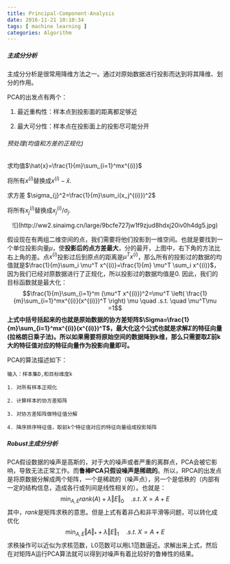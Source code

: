 ```yaml
---
title: Principal-Component-Analysis
date: 2016-11-21 10:10:34
tags: [ machine learning ]
categories: Algorithm
---
```




##### 主成分分析

主成分分析是很常用降维方法之一。通过对原始数据进行投影而达到将其降维、划分的作用。

PCA的出发点有两个：

1. 最近重构性：样本点到投影面的距离都足够近

2. 最大可分性：样本点在投影面上的投影尽可能分开





###### 预处理(均值和方差的正规化)



求均值$\hat{x}=\frac{1}{m}\sum_{i=1}^mx^{(i)}$

将所有$x^{(i)}$替换成$x^{(i)}-\hat{x}$.

求方差 $\sigma_{j}^2=\frac{1}{m}\sum_i(x_j^{(i)})^2$

将所有$x_j^{(i)}$替换成$x_j^{(i)}/\sigma_j$.



<center>![](http://ww2.sinaimg.cn/large/9bcfe727jw1f9zjud8hdxj20iv0h4dg5.jpg)</center>

假设现在有两组二维空间的点，我们需要将他们投影到一维空间。也就是要找到一个单位投影向量$\mu$，使<b>投影后的点方差最大</b>，分的最开，上图中，右下角的方法比右上角的差。点$x^{(i)}$投影过后到原点的距离是$\mu^T x^{(i)}$，那么所有的投影过的数据的均值就是$\frac{1}{m}\sum_i \mu^T x^{(i)}=\frac{1}{m} \mu^T \sum_i x^{(i)}$，因为我们已经对原数据进行了正规化，所以投影过的数据均值是$0$. 因此，我们的目标函数就是最大化：$$\frac{1}{m}\sum_{i=1}^m (\mu^T x^{(i)})^2=\mu^T \left( \frac{1}{m}\sum_{i=1}^mx^{(i)}(x^{(i)})^T \right) \mu \quad .s.t. \quad \mu^T\mu =1$$ <b>上式中括号括起来的也就是原始数据的协方差矩阵$\Sigma=\frac{1}{m}\sum_{i=1}^mx^{(i)}(x^{(i)})^T$，最大化这个公式也就是求解$\Sigma$的特征向量(拉格朗日乘子法)。所以如果需要将原始空间的数据降到k维，那么只需要取$\Sigma$前k大的特征值对应的特征向量作为投影向量即可。</b>



PCA的算法描述如下：



    输入：样本集D,和目标维度k

    1. 对所有样本正规化

    2. 计算样本的协方差矩阵

    3. 对协方差矩阵做特征值分解

    4. 降序排序特征值，取前k个特征值对应的特征向量组成投影矩阵



##### Robust主成分分析

PCA假设数据的噪声是高斯的，对于大的噪声或者严重的离群点，PCA会被它影响，导致无法正常工作。而<b>鲁棒PCA只假设噪声是稀疏的</b>。所以，RPCA的出发点是将原数据分解成两个矩阵，一个是稀疏的（噪声点），另一个是低秩的（内部有一定的结构信息，造成各行或列间是线性相关的）。也就是：$$\min_{A,E}rank(A)+\lambda \Vert E \Vert_0 \quad .s.t. \; X=A+E$$ 其中，$rank$是矩阵求秩的意思。但是上式有着非凸和非平滑等问题，可以转化成优化$$ \min_{A,E}\Vert A \Vert_{*}+\lambda \Vert E \Vert_1 \quad .s.t. \; X=A+E $$求秩操作可以近似为求核范数，L0范数可以用L1范数逼近。求解出来上式，然后在对矩阵A运行PCA算法就可以得到对噪声有着比较好的鲁棒性的结果。



